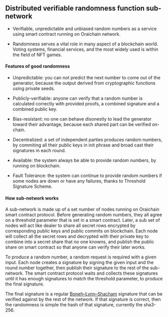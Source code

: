 ## Distributed verifiable randomness function sub-network

- Verifiable, unpredictable and unbiased random numbers as a service using smart contract running on Oraichain network.

- Randomness serves a vital role in many aspect of a blockchain world. Voting systems, financial services, and the most widely used is within the field of NFT games.

#### Features of good randomness

- Unpredictable: you can not predict the next number to come out of the generator, because the output derived from cryptographic functions using private seeds.

- Publicly-verifiable: anyone can verify that a random number is calculated correctly with provided proofs, a combined signature and a combined public key.

- Bias-resistant: no one can behave disonestly to lead the generator toward their advantage, because each shared part can be verified on-chain.

- Decentralized: a set of independent parties produces random numbers, by commiting all their public keys in init phrase and broad cast their signatures in each round.

- Available: the system always be able to provide random numbers, by running on blockchain.

- Fault Tolerance: the system can continue to provide random numbers if some nodes are down or have any failures, thanks to Threshold Signature Scheme.

#### How sub-network works

A sub-network is made up of a set number of nodes running on Oraichain smart contract protocol. Before generating random numbers, they all agree on a threshold parameter that is set in a smart contract. Later, a sub set of nodes will act like dealer to share all secret rows encrypted by corresponding public keys and public commits on blockchain. Each node will collect all the secret rows and decrypted with their private key to combine into a secret share that no one knowns, and publish the public share on smart contract so that anyone can verify their later works.

To produce a random number, a random request is required with a given input. Each node creates a signature by signing the given input and the round number together, then publish their signature to the rest of the sub-network. The smart contract protocol waits and collects these signatures until it has enough signatures to match the threshold parameter, to produce the final signature.

The final signature is a regular [Boneh–Lynn–Shacham](https://en.wikipedia.org/wiki/BLS_digital_signature) signature that can be verified against by the rest of the network. If that signature is correct, then the randomness is simple the hash of that signature, currently the sha3-256.
